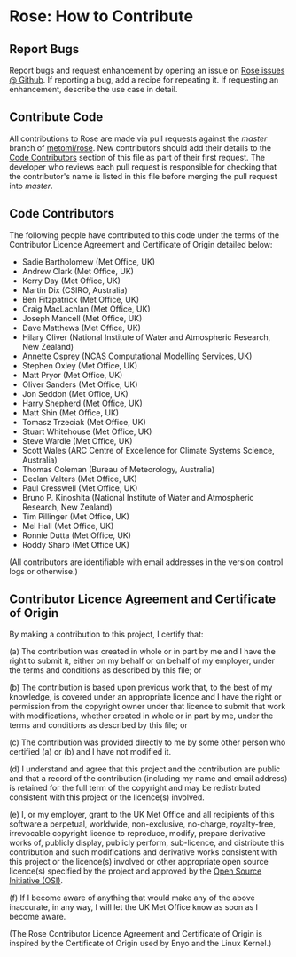 # Rose: How to Contribute

## Report Bugs

Report bugs and request enhancement by opening an issue on
[Rose issues @ Github](https://github.com/metomi/rose/issues). If reporting a
bug, add a recipe for repeating it. If requesting an enhancement,
describe the use case in detail.

## Contribute Code

All contributions to Rose are made via pull requests against the *master*
branch of [metomi/rose](https://github.com/metomi/rose). New contributors
should add their details to the [Code Contributors](#code-contributors)
section of this file as part of their first request. The developer who
reviews each pull request is responsible for checking that the
contributor's name is listed in this file before merging the pull request
into *master*.

## Code Contributors

The following people have contributed to this code under the terms of
the Contributor Licence Agreement and Certificate of Origin detailed
below:

<!-- start-shortlog -->
 - Sadie Bartholomew (Met Office, UK)
 - Andrew Clark (Met Office, UK)
 - Kerry Day (Met Office, UK)
 - Martin Dix (CSIRO, Australia)
 - Ben Fitzpatrick (Met Office, UK)
 - Craig MacLachlan (Met Office, UK)
 - Joseph Mancell (Met Office, UK)
 - Dave Matthews (Met Office, UK)
 - Hilary Oliver (National Institute of Water and Atmospheric Research, New Zealand)
 - Annette Osprey (NCAS Computational Modelling Services, UK)
 - Stephen Oxley (Met Office, UK)
 - Matt Pryor (Met Office, UK)
 - Oliver Sanders (Met Office, UK)
 - Jon Seddon (Met Office, UK)
 - Harry Shepherd (Met Office, UK)
 - Matt Shin (Met Office, UK)
 - Tomasz Trzeciak (Met Office, UK)
 - Stuart Whitehouse (Met Office, UK)
 - Steve Wardle (Met Office, UK)
 - Scott Wales (ARC Centre of Excellence for Climate Systems Science, Australia)
 - Thomas Coleman (Bureau of Meteorology, Australia)
 - Declan Valters (Met Office, UK)
 - Paul Cresswell (Met Office, UK)
 - Bruno P. Kinoshita (National Institute of Water and Atmospheric Research, New Zealand)
 - Tim Pillinger (Met Office, UK)
 - Mel Hall (Met Office, UK)
 - Ronnie Dutta (Met Office, UK)
 - Roddy Sharp (Met Office UK)
<!-- end-shortlog -->

(All contributors are identifiable with email addresses in the version control
logs or otherwise.)

## Contributor Licence Agreement and Certificate of Origin

By making a contribution to this project, I certify that:

(a) The contribution was created in whole or in part by me and I have
    the right to submit it, either on my behalf or on behalf of my
    employer, under the terms and conditions as described by this file;
    or

(b) The contribution is based upon previous work that, to the best of
    my knowledge, is covered under an appropriate licence and I have
    the right or permission from the copyright owner under that licence
    to submit that work with modifications, whether created in whole or
    in part by me, under the terms and conditions as described by
    this file; or

(c) The contribution was provided directly to me by some other person
    who certified (a) or (b) and I have not modified it.

(d) I understand and agree that this project and the contribution
    are public and that a record of the contribution (including my
    name and email address) is retained for the full term of
    the copyright and may be redistributed consistent with this project
    or the licence(s) involved.

(e) I, or my employer, grant to the UK Met Office and all recipients of
    this software a perpetual, worldwide, non-exclusive, no-charge,
    royalty-free, irrevocable copyright licence to reproduce, modify,
    prepare derivative works of, publicly display, publicly perform,
    sub-licence, and distribute this contribution and such modifications
    and derivative works consistent with this project or the licence(s)
    involved or other appropriate open source licence(s) specified by
    the project and approved by the
    [Open Source Initiative (OSI)](http://www.opensource.org/).

(f) If I become aware of anything that would make any of the above
    inaccurate, in any way, I will let the UK Met Office know as soon as
    I become aware.

(The Rose Contributor Licence Agreement and Certificate of Origin is
inspired by the Certificate of Origin used by Enyo and the Linux
Kernel.)
